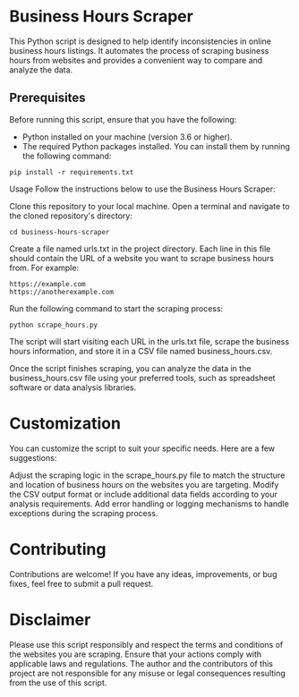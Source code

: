 # Business Hours Scraper

This Python script is designed to help identify inconsistencies in online business hours listings. It automates the process of scraping business hours from websites and provides a convenient way to compare and analyze the data.

## Prerequisites

Before running this script, ensure that you have the following:

- Python installed on your machine (version 3.6 or higher).
- The required Python packages installed. You can install them by running the following command:

```shell
pip install -r requirements.txt
```

Usage
Follow the instructions below to use the Business Hours Scraper:

Clone this repository to your local machine.
Open a terminal and navigate to the cloned repository's directory:
```shell
cd business-hours-scraper
```

Create a file named urls.txt in the project directory. Each line in this file should contain the URL of a website you want to scrape business hours from. For example:
```arduino
https://example.com
https://anotherexample.com
```

Run the following command to start the scraping process:
```shell
python scrape_hours.py
```

The script will start visiting each URL in the urls.txt file, scrape the business hours information, and store it in a CSV file named business_hours.csv.

Once the script finishes scraping, you can analyze the data in the business_hours.csv file using your preferred tools, such as spreadsheet software or data analysis libraries.

# Customization

You can customize the script to suit your specific needs. Here are a few suggestions:

Adjust the scraping logic in the scrape_hours.py file to match the structure and location of business hours on the websites you are targeting.
Modify the CSV output format or include additional data fields according to your analysis requirements.
Add error handling or logging mechanisms to handle exceptions during the scraping process.

# Contributing

Contributions are welcome! If you have any ideas, improvements, or bug fixes, feel free to submit a pull request.

# Disclaimer

Please use this script responsibly and respect the terms and conditions of the websites you are scraping. Ensure that your actions comply with applicable laws and regulations. The author and the contributors of this project are not responsible for any misuse or legal consequences resulting from the use of this script.
